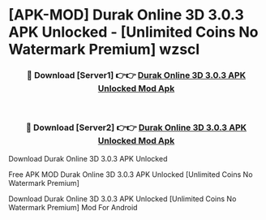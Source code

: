 # [APK-MOD] Durak Online 3D 3.0.3 APK Unlocked - [Unlimited Coins No Watermark Premium] wzscl



<div align="center">
<h3>🔴 Download [Server1] 👉👉 <a href="https://momento.my/?title=Durak_Online_3D_3.0.3_APK_Unlocked">Durak Online 3D 3.0.3 APK Unlocked Mod Apk</a></h3><br>

<h3>🔴 Download [Server2] 👉👉 <a href="https://momento.my/?title=Durak_Online_3D_3.0.3_APK_Unlocked">Durak Online 3D 3.0.3 APK Unlocked Mod Apk</a></h3>
</div>



Download Durak Online 3D 3.0.3 APK Unlocked 

Free APK MOD Durak Online 3D 3.0.3 APK Unlocked [Unlimited Coins No Watermark Premium]

Download Durak Online 3D 3.0.3 APK Unlocked [Unlimited Coins No Watermark Premium] Mod For Android
